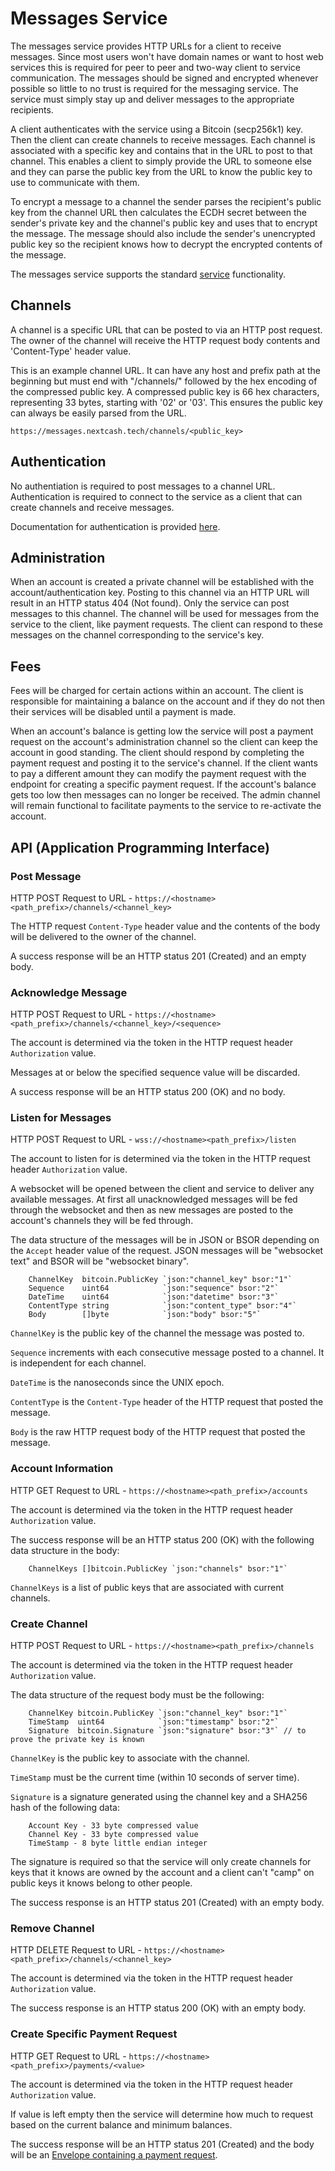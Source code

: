 # Messages Service

The messages service provides HTTP URLs for a client to receive messages. Since most users won't have domain names or want to host web services this is required for peer to peer and two-way client to service communication. The messages should be signed and encrypted whenever possible so little to no trust is required for the messaging service. The service must simply stay up and deliver messages to the appropriate recipients.

A client authenticates with the service using a Bitcoin (secp256k1) key. Then the client can create channels to receive messages. Each channel is associated with a specific key and contains that in the URL to post to that channel. This enables a client to simply provide the URL to someone else and they can parse the public key from the URL to know the public key to use to communicate with them.

To encrypt a message to a channel the sender parses the recipient's public key from the channel URL then calculates the ECDH secret between the sender's private key and the channel's public key and uses that to encrypt the message. The message should also include the sender's unencrypted public key so the recipient knows how to decrypt the encrypted contents of the message.

The messages service supports the standard [service](services.md) functionality.

## Channels

A channel is a specific URL that can be posted to via an HTTP post request. The owner of the channel will receive the HTTP request body contents and 'Content-Type' header value.

This is an example channel URL. It can have any host and prefix path at the beginning but must end with "/channels/" followed by the hex encoding of the compressed public key. A compressed public key is 66 hex characters, representing 33 bytes, starting with '02' or '03'. This ensures the public key can always be easily parsed from the URL.

`https://messages.nextcash.tech/channels/<public_key>`

## Authentication

No authentiation is required to post messages to a channel URL. Authentication is required to connect to the service as a client that can create channels and receive messages.

Documentation for authentication is provided [here](authentication.md).

## Administration

When an account is created a private channel will be established with the account/authentication key. Posting to this channel via an HTTP URL will result in an HTTP status 404 (Not found). Only the service can post messages to this channel. The channel will be used for messages from the service to the client, like payment requests. The client can respond to these messages on the channel corresponding to the service's key.

## Fees

Fees will be charged for certain actions within an account. The client is responsible for maintaining a balance on the account and if they do not then their services will be disabled until a payment is made.

When an account's balance is getting low the service will post a payment request on the account's administration channel so the client can keep the account in good standing. The client should respond by completing the payment request and posting it to the service's channel. If the client wants to pay a different amount they can modify the payment request with the endpoint for creating a specific payment request. If the account's balance gets too low then messages can no longer be received. The admin channel will remain functional to facilitate payments to the service to re-activate the account.

## API (Application Programming Interface)

### Post Message

HTTP POST Request to URL - `https://<hostname><path_prefix>/channels/<channel_key>`

The HTTP request `Content-Type` header value and the contents of the body will be delivered to the owner of the channel.

A success response will be an HTTP status 201 (Created) and an empty body.

### Acknowledge Message

HTTP POST Request to URL - `https://<hostname><path_prefix>/channels/<channel_key>/<sequence>`

The account is determined via the token in the HTTP request header `Authorization` value.

Messages at or below the specified sequence value will be discarded.

A success response will be an HTTP status 200 (OK) and no body.

### Listen for Messages

HTTP POST Request to URL - `wss://<hostname><path_prefix>/listen`

The account to listen for is determined via the token in the HTTP request header `Authorization` value.

A websocket will be opened between the client and service to deliver any available messages. At first all unacknowledged messages will be fed through the websocket and then as new messages are posted to the account's channels they will be fed through.

The data structure of the messages will be in JSON or BSOR depending on the `Accept` header value of the request. JSON messages will be "websocket text" and BSOR will be "websocket binary".

```
	ChannelKey  bitcoin.PublicKey `json:"channel_key" bsor:"1"`
	Sequence    uint64            `json:"sequence" bsor:"2"`
	DateTime    uint64            `json:"datetime" bsor:"3"`
	ContentType string            `json:"content_type" bsor:"4"`
	Body        []byte            `json:"body" bsor:"5"`
```

`ChannelKey` is the public key of the channel the message was posted to.

`Sequence` increments with each consecutive message posted to a channel. It is independent for each channel.

`DateTime` is the nanoseconds since the UNIX epoch.

`ContentType` is the `Content-Type` header of the HTTP request that posted the message.

`Body` is the raw HTTP request body of the HTTP request that posted the message.

### Account Information

HTTP GET Request to URL - `https://<hostname><path_prefix>/accounts`

The account is determined via the token in the HTTP request header `Authorization` value.

The success response will be an HTTP status 200 (OK) with the following data structure in the body:
```
	ChannelKeys []bitcoin.PublicKey `json:"channels" bsor:"1"`
```

`ChannelKeys` is a list of public keys that are associated with current channels.

### Create Channel

HTTP POST Request to URL - `https://<hostname><path_prefix>/channels`

The account is determined via the token in the HTTP request header `Authorization` value.

The data structure of the request body must be the following:
```
	ChannelKey bitcoin.PublicKey `json:"channel_key" bsor:"1"`
	TimeStamp  uint64            `json:"timestamp" bsor:"2"`
	Signature  bitcoin.Signature `json:"signature" bsor:"3"` // to prove the private key is known
```

`ChannelKey` is the public key to associate with the channel.

`TimeStamp` must be the current time (within 10 seconds of server time).

`Signature` is a signature generated using the channel key and a SHA256 hash of the following data:
```
	Account Key - 33 byte compressed value
	Channel Key - 33 byte compressed value
	TimeStamp - 8 byte little endian integer
```

The signature is required so that the service will only create channels for keys that it knows are owned by the account and a client can't "camp" on public keys it knows belong to other people.

The success response is an HTTP status 201 (Created) with an empty body.

### Remove Channel

HTTP DELETE Request to URL - `https://<hostname><path_prefix>/channels/<channel_key>`

The account is determined via the token in the HTTP request header `Authorization` value.

The success response is an HTTP status 200 (OK) with an empty body.

### Create Specific Payment Request

HTTP GET Request to URL - `https://<hostname><path_prefix>/payments/<value>`

The account is determined via the token in the HTTP request header `Authorization` value.

If value is left empty then the service will determine how much to request based on the current balance and minimum balances.

The success response will be an HTTP status 201 (Created) and the body will be an [Envelope containing a payment request](payments.md).
